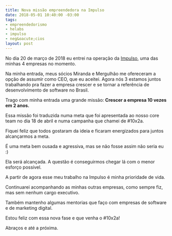 ```yaml
---
title: Nova missão empreendedora na Impulso
date: 2018-05-01 10:40:00 -03:00
tags:
- empreendedorismo
- helabs
- impulso
- neg&oacute;cios
layout: post
---
```


No dia 20 de março de 2018 eu entrei na operação da [Impulso](http://impulso.work), uma das minhas 4 empresas no momento.

Na minha entrada, meus sócios Miranda e Mergulhão me ofereceram a opção de assumir como CEO, que eu aceitei. Agora nós 3 estamos juntos trabalhando pra fazer a empresa crescer e se tornar a referência de desenvolvimento de software no Brasil.

Trago com minha entrada uma grande missão: **Crescer a empresa 10 vezes em 2 anos.**

Essa missão foi traduzida numa meta que foi apresentada ao nosso core team no dia 18 de abril e numa campanha que chamei de #10x2a.

Fiquei feliz que todos gostaram da ideia e ficaram energizados para juntos alcançarmos a meta.

É uma meta bem ousada e agressiva, mas se não fosse assim não seria eu :)

Ela será alcançada. A questão é conseguirmos chegar lá com o menor esforço possível.

A partir de agora esse meu trabalho na Impulso é minha prioridade de vida.

Continuarei acompanhando as minhas outras empresas, como sempre fiz, mas sem nenhum cargo executivo.

Também mantenho algumas mentorias que faço com empresas de software e de marketing digital.

Estou feliz com essa nova fase e que venha o #10x2a!

Abraços e até a próxima.